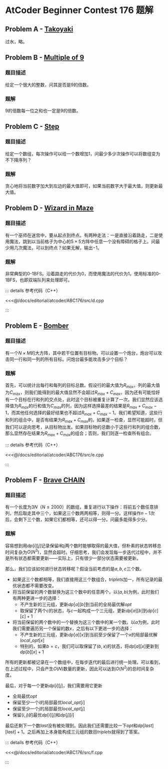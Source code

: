 # AtCoder Beginner Contest 176 题解

## Problem A - [Takoyaki](https://atcoder.jp/contests/abc176/tasks/abc176_a)

过水，略。

## Problem B - [Multiple of 9](https://atcoder.jp/contests/abc176/tasks/abc176_b)

### 题目描述

给定一个很大的整数，问其是否是$9$的倍数。

### 题解

$9$的倍数每一位之和也一定是$9$的倍数。

## Problem C - [Step](https://atcoder.jp/contests/abc176/tasks/abc176_c)

### 题目描述

给定一个数组，每次操作可以给一个数增加$1$，问最少多少次操作可以将数组变为不下降序列？

### 题解

贪心地将当前数字加大到左边的最大值即可，如果当前数字大于最大值，则更新最大值。

## Problem D - [Wizard in Maze](https://atcoder.jp/contests/abc176/tasks/abc176_d)

### 题目描述

有一个巫师在迷宫中，要从起点到终点。有两种走法：一是直接沿着路走，二是使用魔法，跳到以当前格子为中心的$5\times5$方阵中任意一个没有障碍的格子上。问最少用几次魔法，可以到终点？如果无解，输出$-1$。

### 题解

非常典型的0-1BFS。沿着路走的代价为$0$，而使用魔法的代价为$1$。使用标准的0-1BFS，也即双端队列来处理即可。

::: details 参考代码（C++）

<<<@/docs/editorial/atcoder/ABC176/src/d.cpp

:::


## Problem E - [Bomber](https://atcoder.jp/contests/abc176/tasks/abc176_e)

### 题目描述

有一个$N\times M$的大方阵，其中若干位置有目标物。可以设置一个炮台，炮台可以攻击同一行和同一列的所有目标。问炮台最多能攻击多少个目标？

### 题解

首先，可以统计出每行和每列的目标总数。假设行的最大值为$R_{max}$，列的最大值为$C_{max}$，则我们能得到的最大值显然不会超过$R_{max}+C_{max}$，因为还有可能恰好有一个目标在行和列的交点处，此时这个目标被重复计算了一次。我们显然应该选择值为$R_{max}$的行和值为$C_{max}$的列，因为这样选择最差的结果是$R_{max}+C_{max}-1$，而其他任何选择的最好结果也不超过$R_{max}+C_{max}-1$。我们希望知道，这些行和列的组合中，是否有结果为$R_{max}+C_{max}$的。如果逐一检查，显然可能超时。但我们可以逆向思考，从目标物出发。如果目标物的总数小于这些行和列的组合数，那么显然存在结果为$R_{max}+C_{max}$的组合；否则，我们则逐一检查所有组合。

::: details 参考代码（C++）

<<<@/docs/editorial/atcoder/ABC176/src/e.cpp

:::

## Problem F - [Brave CHAIN](https://atcoder.jp/contests/abc176/tasks/abc176_f)

### 题目描述

有一个长度为$3N$（$N\leq2000$）的数组，重复进行以下操作：将前五个数任意排列，然后取走其中三个，如果这三个数两两相等，则得一分。这样操作$n-1$次后，会剩下三个数，如果它们都相等，还可以得一分。问最多能得多少分。

### 题解

容易想到用$dp[i][j]$记录保留$i$和$j$两个数时能够取得的最大值，但朴素的状态转移总时间复杂为$O(N^3)$，显然会超时。仔细思考，我们会发现每一步迭代过程中，并不是所有状态都需要更新——实际上，只有很少一部分状态需要被更新。

那么，我们应该如何进行状态转移呢？假设当前考虑的是$a,b,c$三个数。

- 如果这三个数都相等，我们直接用这三个数组合，$triplets$加一，所有记录的最优状态都不需要改变。
- 将当前保留的两个数替换为这三个数中的任意两个。以$(a,b)$为例，此时我们有两种更进一步的选择：
    - 不产生新的三元组，更新$dp[a][b]$到当前的全局最优解$opt$
    - 取保留了两个$c$的状态，与$c$一起构成一个三元组，更新$dp[a][b]$到$dp[c][c]+1$
- 将当前保留的两个数中的一个替换为这三个数中的某一个数。以$a$为例，此时我们需要遍历另一个保留的数$x$，之后有以下更进一步的选择：
    - 不产生新的三元组，更新$dp[a][x]$到当前至少保留了一个$x$的局部最优解$local\_opt[x]$
    - 特别的，如果$b=c$，我们可以取保留了$(b,x)$的状态，将$dp[a][x]$更新到$dp[b][x]+1$

所有的更新都被记录在一个数组中，在每步迭代的最后进行统一处理。可以看到，在上述过程中，只会产生$O(N)$数量的更新，因此可以达到$O(N^2)$的总时间复杂度。

最后，对于每一个更新$dp[i][j]$，我们需要用它更新

- 全局最优$opt$
- 保留至少一个$i$的局部最优$local\_opt[i]$
- 保留至少一个$j$的局部最优$local\_opt[j]$
- 保留$(i,j)$的最优$dp[i][j]$和$dp[j][i]$

最后还剩下一个数$last$没有被处理到。因此我们还需要比较一下$opt$和$dp[last][last]+1$。之后再加上本身能构成三元组的数目$triplets$就得到了答案。

::: details 参考代码（C++）

<<<@/docs/editorial/atcoder/ABC176/src/f.cpp

:::

<Utterances />
